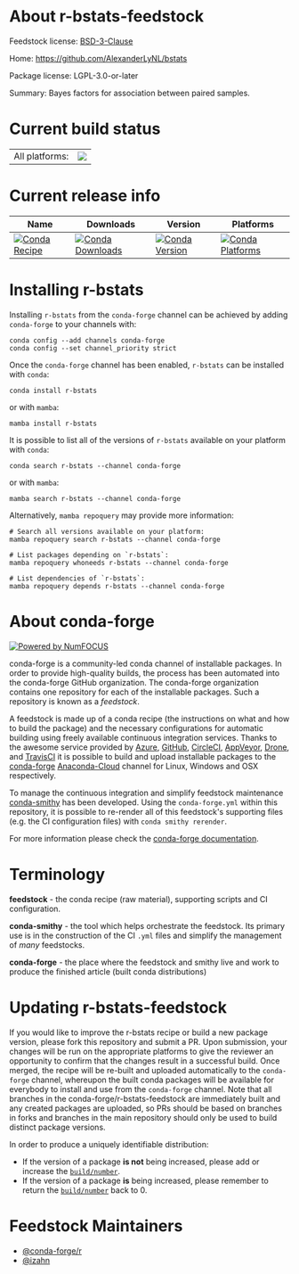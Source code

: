 About r-bstats-feedstock
========================

Feedstock license: [BSD-3-Clause](https://github.com/conda-forge/r-bstats-feedstock/blob/main/LICENSE.txt)

Home: https://github.com/AlexanderLyNL/bstats

Package license: LGPL-3.0-or-later

Summary: Bayes factors for association between paired samples.

Current build status
====================


<table><tr><td>All platforms:</td>
    <td>
      <a href="https://dev.azure.com/conda-forge/feedstock-builds/_build/latest?definitionId=13612&branchName=main">
        <img src="https://dev.azure.com/conda-forge/feedstock-builds/_apis/build/status/r-bstats-feedstock?branchName=main">
      </a>
    </td>
  </tr>
</table>

Current release info
====================

| Name | Downloads | Version | Platforms |
| --- | --- | --- | --- |
| [![Conda Recipe](https://img.shields.io/badge/recipe-r--bstats-green.svg)](https://anaconda.org/conda-forge/r-bstats) | [![Conda Downloads](https://img.shields.io/conda/dn/conda-forge/r-bstats.svg)](https://anaconda.org/conda-forge/r-bstats) | [![Conda Version](https://img.shields.io/conda/vn/conda-forge/r-bstats.svg)](https://anaconda.org/conda-forge/r-bstats) | [![Conda Platforms](https://img.shields.io/conda/pn/conda-forge/r-bstats.svg)](https://anaconda.org/conda-forge/r-bstats) |

Installing r-bstats
===================

Installing `r-bstats` from the `conda-forge` channel can be achieved by adding `conda-forge` to your channels with:

```
conda config --add channels conda-forge
conda config --set channel_priority strict
```

Once the `conda-forge` channel has been enabled, `r-bstats` can be installed with `conda`:

```
conda install r-bstats
```

or with `mamba`:

```
mamba install r-bstats
```

It is possible to list all of the versions of `r-bstats` available on your platform with `conda`:

```
conda search r-bstats --channel conda-forge
```

or with `mamba`:

```
mamba search r-bstats --channel conda-forge
```

Alternatively, `mamba repoquery` may provide more information:

```
# Search all versions available on your platform:
mamba repoquery search r-bstats --channel conda-forge

# List packages depending on `r-bstats`:
mamba repoquery whoneeds r-bstats --channel conda-forge

# List dependencies of `r-bstats`:
mamba repoquery depends r-bstats --channel conda-forge
```


About conda-forge
=================

[![Powered by
NumFOCUS](https://img.shields.io/badge/powered%20by-NumFOCUS-orange.svg?style=flat&colorA=E1523D&colorB=007D8A)](https://numfocus.org)

conda-forge is a community-led conda channel of installable packages.
In order to provide high-quality builds, the process has been automated into the
conda-forge GitHub organization. The conda-forge organization contains one repository
for each of the installable packages. Such a repository is known as a *feedstock*.

A feedstock is made up of a conda recipe (the instructions on what and how to build
the package) and the necessary configurations for automatic building using freely
available continuous integration services. Thanks to the awesome service provided by
[Azure](https://azure.microsoft.com/en-us/services/devops/), [GitHub](https://github.com/),
[CircleCI](https://circleci.com/), [AppVeyor](https://www.appveyor.com/),
[Drone](https://cloud.drone.io/welcome), and [TravisCI](https://travis-ci.com/)
it is possible to build and upload installable packages to the
[conda-forge](https://anaconda.org/conda-forge) [Anaconda-Cloud](https://anaconda.org/)
channel for Linux, Windows and OSX respectively.

To manage the continuous integration and simplify feedstock maintenance
[conda-smithy](https://github.com/conda-forge/conda-smithy) has been developed.
Using the ``conda-forge.yml`` within this repository, it is possible to re-render all of
this feedstock's supporting files (e.g. the CI configuration files) with ``conda smithy rerender``.

For more information please check the [conda-forge documentation](https://conda-forge.org/docs/).

Terminology
===========

**feedstock** - the conda recipe (raw material), supporting scripts and CI configuration.

**conda-smithy** - the tool which helps orchestrate the feedstock.
                   Its primary use is in the construction of the CI ``.yml`` files
                   and simplify the management of *many* feedstocks.

**conda-forge** - the place where the feedstock and smithy live and work to
                  produce the finished article (built conda distributions)


Updating r-bstats-feedstock
===========================

If you would like to improve the r-bstats recipe or build a new
package version, please fork this repository and submit a PR. Upon submission,
your changes will be run on the appropriate platforms to give the reviewer an
opportunity to confirm that the changes result in a successful build. Once
merged, the recipe will be re-built and uploaded automatically to the
`conda-forge` channel, whereupon the built conda packages will be available for
everybody to install and use from the `conda-forge` channel.
Note that all branches in the conda-forge/r-bstats-feedstock are
immediately built and any created packages are uploaded, so PRs should be based
on branches in forks and branches in the main repository should only be used to
build distinct package versions.

In order to produce a uniquely identifiable distribution:
 * If the version of a package **is not** being increased, please add or increase
   the [``build/number``](https://docs.conda.io/projects/conda-build/en/latest/resources/define-metadata.html#build-number-and-string).
 * If the version of a package **is** being increased, please remember to return
   the [``build/number``](https://docs.conda.io/projects/conda-build/en/latest/resources/define-metadata.html#build-number-and-string)
   back to 0.

Feedstock Maintainers
=====================

* [@conda-forge/r](https://github.com/conda-forge/r/)
* [@izahn](https://github.com/izahn/)

